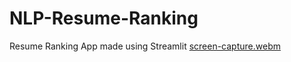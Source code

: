 # NLP-Resume-Ranking
Resume Ranking App made using Streamlit
[screen-capture.webm](https://github.com/kesavakrishna/NLP-Resume-Ranking/assets/92876412/65286397-1e2a-444d-885d-7b2d3f2f8d1d)

